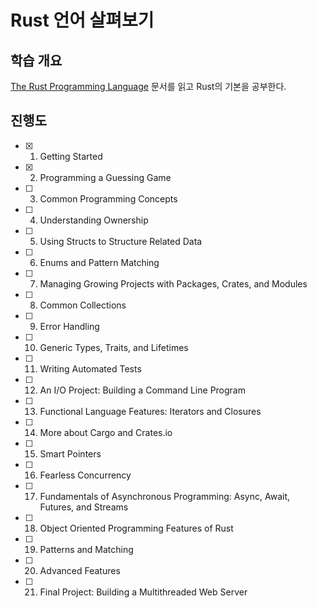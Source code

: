 # Rust 언어 살펴보기

## 학습 개요

[The Rust Programming Language](https://doc.rust-lang.org/book/title-page.html) 문서를 읽고 Rust의 기본을 공부한다.

## 진행도

- [x] 1. Getting Started
- [x] 2. Programming a Guessing Game
- [ ] 3. Common Programming Concepts
- [ ] 4. Understanding Ownership
- [ ] 5. Using Structs to Structure Related Data
- [ ] 6. Enums and Pattern Matching
- [ ] 7. Managing Growing Projects with Packages, Crates, and Modules
- [ ] 8. Common Collections
- [ ] 9. Error Handling
- [ ] 10. Generic Types, Traits, and Lifetimes
- [ ] 11. Writing Automated Tests
- [ ] 12. An I/O Project: Building a Command Line Program
- [ ] 13. Functional Language Features: Iterators and Closures
- [ ] 14. More about Cargo and Crates.io
- [ ] 15. Smart Pointers
- [ ] 16. Fearless Concurrency
- [ ] 17. Fundamentals of Asynchronous Programming: Async, Await, Futures, and Streams
- [ ] 18. Object Oriented Programming Features of Rust
- [ ] 19. Patterns and Matching
- [ ] 20. Advanced Features
- [ ] 21. Final Project: Building a Multithreaded Web Server
